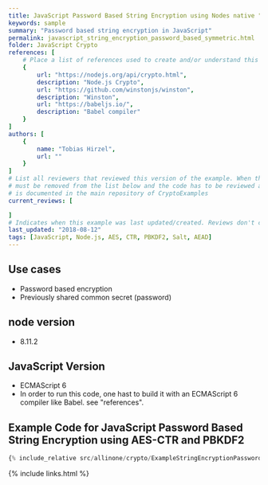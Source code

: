 ```yaml
---
title: JavaScript Password Based String Encryption using Nodes native "Crypto" Library
keywords: sample
summary: "Password based string encryption in JavaScript"
permalink: javascript_string_encryption_password_based_symmetric.html
folder: JavaScript Crypto
references: [
    # Place a list of references used to create and/or understand this example.
    {
        url: "https://nodejs.org/api/crypto.html",
        description: "Node.js Crypto",
        url: "https://github.com/winstonjs/winston",
        description: "Winston",
        url: "https://babeljs.io/",
        description: "Babel compiler"
    }
]
authors: [
    {
        name: "Tobias Hirzel",
        url: ""
    }
]
# List all reviewers that reviewed this version of the example. When the example is updated all old reviews
# must be removed from the list below and the code has to be reviewed again. The complete review process
# is documented in the main repository of CryptoExamples
current_reviews: [

]
# Indicates when this example was last updated/created. Reviews don't change this.
last_updated: "2018-08-12"
tags: [JavaScript, Node.js, AES, CTR, PBKDF2, Salt, AEAD]
---
```


## Use cases

-   Password based encryption
-   Previously shared common secret (password)

## node version

-   8.11.2

## JavaScript Version

-   ECMAScript 6
-   In order to run this code, one hast to build it with an ECMAScript 6 compiler like Babel. see "references".

## Example Code for JavaScript Password Based String Encryption using AES-CTR and PBKDF2

```js
{% include_relative src/allinone/crypto/ExampleStringEncryptionPasswordBased.js %}
```

{% include links.html %}
